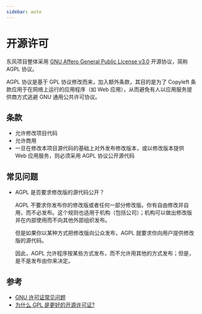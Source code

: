 ```yaml
---
sidebar: auto
---
```


# 开源许可

东风项目整体采用 [GNU Affero General Public License v3.0](https://github.com/dongfeng-project/documents/blob/master/LICENSE) 开源协议，简称 AGPL 协议。

AGPL 协议是基于 GPL 协议修改而来，加入额外条款，其目的是为了 Copyleft 条款应用于在网络上运行的应用程序（如 Web 应用），从而避免有人以应用服务提供商方式逃避 GNU 通用公共许可协议。

## 条款

-   允许修改项目代码
-   允许商用
-   一旦在修改本项目源代码的基础上对外发布修改版本，或以修改版本提供 Web 应用服务，则必须采用 AGPL 协议公开源代码

## 常见问题

-   AGPL 是否要求修改版的源代码公开？

    AGPL 不要求你发布你的修改版或者任何一部分修改版。你有自由修改并自用，而不必发布。这个规则也适用于机构（包括公司）；机构可以做出修改版并在内部使用而不向其他外部组织发布。
    
    但是如果你以某种方式把修改版向公众发布，AGPL 就要求你向用户提供修改版的源代码。
    
    因此，AGPL 允许程序按某些方式发布，而不允许用其他的方式发布；但是，是不是发布由你来决定。

## 参考

-   [GNU 许可证常见问题](https://www.gnu.org/licenses/gpl-faq.zh-cn.html)
-   [为什么 GPL 是更好的开源许可证?](http://www.ruanyifeng.com/blog/2010/02/why_gpl_is_a_better_choice.html)